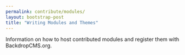 ```yaml
---
permalink: contribute/modules/
layout: bootstrap-post
title: "Writing Modules and Themes"
---
```

Information on how to host contributed modules and register them with BackdropCMS.org.